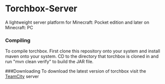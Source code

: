# Torchbox-Server
A lightweight server platform for Minecraft: Pocket edition and later on Minecraft: PC

### Compiling
To compile torchbox. First clone this repository onto your system and install maven onto your system.
CD to the directory that torchbox is cloned in and run "mvn clean verify" to build the JAR file.

###Downloading
To download the latest version of torchbox visit the [TeamCity](http://torchboxproject.org:8111) server
